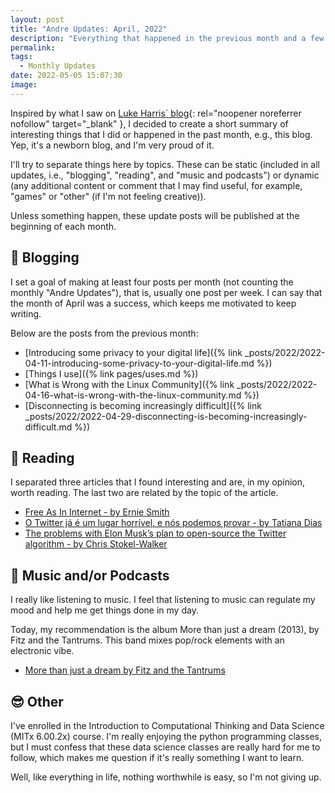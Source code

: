 ```yaml
---
layout: post
title: "Andre Updates: April, 2022"
description: "Everything that happened in the previous month and a few more updates"
permalink: 
tags:
  - Monthly Updates
date: 2022-05-05 15:07:30
image:
---
```


Inspired by what I saw on [Luke Harris` blog](https://www.lkhrs.com/){: rel="noopener noreferrer nofollow" target="_blank" }, I decided to create a short summary of interesting things that I did or happened in the past month, e.g., this blog. Yep, it's a newborn blog, and I'm very proud of it.

I'll try to separate things here by topics. These can be static (included in all updates, i.e., "blogging", "reading", and "music and podcasts") or dynamic (any additional content or comment that I may find useful, for example, "games" or "other" (if I'm not feeling creative)).

Unless something happen, these update posts will be published at the beginning of each month.

## 📝 Blogging

I set a goal of making at least four posts per month (not counting the monthly "Andre Updates"), that is, usually one post per week. I can say that the month of April was a success, which keeps me motivated to keep writing.

Below are the posts from the previous month:

* [Introducing some privacy to your digital life]({% link _posts/2022/2022-04-11-introducing-some-privacy-to-your-digital-life.md %})
* [Things I use]({% link pages/uses.md %})
* [What is Wrong with the Linux Community]({% link _posts/2022/2022-04-16-what-is-wrong-with-the-linux-community.md %})
* [Disconnecting is becoming increasingly difficult]({% link _posts/2022/2022-04-29-disconnecting-is-becoming-increasingly-difficult.md %})

## 📖 Reading

I separated three articles that I found interesting and are, in my opinion, worth reading. The last two are related by the topic of the article.

* <a href="https://tedium.co/2022/04/13/internet-free-net-history/" rel="noopener noreferrer nofollow" target="_blank">Free As In Internet - by Ernie Smith</a>
* <a href="https://theintercept.com/notas/o-twitter-ja-e-um-lugar-horrivel-e-nos-podemos-provar/" rel="noopener noreferrer nofollow" target="_blank">O Twitter já é um lugar horrível, e nós podemos provar - by Tatiana Dias</a>
* <a href="https://www.technologyreview.com/2022/04/27/1051472/the-problems-with-elon-musks-plan-to-open-source-the-twitter-algorithm/" rel="noopener noreferrer nofollow" target="_blank">The problems with Elon Musk’s plan to open-source the Twitter algorithm - by Chris Stokel-Walker</a>

## 🎵 Music and/or Podcasts

I really like listening to music. I feel that listening to music can regulate my mood and help me get things done in my day.

Today, my recommendation is the album More than just a dream (2013), by Fitz and the Tantrums. This band mixes pop/rock elements with an electronic vibe.

* <a href="https://music.apple.com/us/album/more-than-just-a-dream-deluxe-version/601405362" rel="noopener noreferrer nofollow" target="_blank">More than just a dream by Fitz and the Tantrums</a>

## 😎 Other

I've enrolled in the Introduction to Computational Thinking and Data Science (MITx 6.00.2x) course. I'm really enjoying the python programming classes, but I must confess that these data science classes are really hard for me to follow, which makes me question if it's really something I want to learn.

Well, like everything in life, nothing worthwhile is easy, so I'm not giving up.
